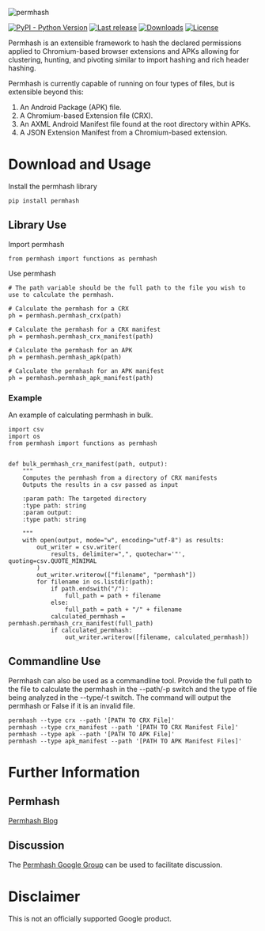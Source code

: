 ![permhash](https://github.com/google/permhash/blob/6e6aac9ff97582f9cec01a99610d9a6d65c44764/docs/images/logo.jpg)

[![PyPI - Python Version](https://img.shields.io/pypi/pyversions/permhash)](https://pypi.org/project/permhash)
[![Last release](https://img.shields.io/github/v/release/google/permhash)](https://github.com/google/permhash/releases)
[![Downloads](https://img.shields.io/github/downloads/google/permhash/total)](https://github.com/google/permhash/releases)
[![License](https://img.shields.io/badge/license-Apache--2.0-green.svg)](LICENSE.txt)

Permhash is an extensible framework to hash the declared permissions applied to Chromium-based browser extensions and APKs allowing for clustering, hunting, and pivoting similar to import hashing and rich header hashing.

Permhash is currently capable of running on four types of files, but is extensible beyond this:
1. An Android Package (APK) file.
2. A Chromium-based Extension file (CRX).
3. An AXML Android Manifest file found at the root directory within APKs.
4. A JSON Extension Manifest from a Chromium-based extension.


# Download and Usage

Install the permhash library
```
pip install permhash
```

## Library Use

Import permhash
```
from permhash import functions as permhash
```

Use permhash
```
# The path variable should be the full path to the file you wish to use to calculate the permhash.

# Calculate the permhash for a CRX
ph = permhash.permhash_crx(path)

# Calculate the permhash for a CRX manifest
ph = permhash.permhash_crx_manifest(path)

# Calculate the permhash for an APK
ph = permhash.permhash_apk(path)

# Calculate the permhash for an APK manifest
ph = permhash.permhash_apk_manifest(path)
```

### Example

An example of calculating permhash in bulk.

```
import csv
import os
from permhash import functions as permhash


def bulk_permhash_crx_manifest(path, output):
    """
    Computes the permhash from a directory of CRX manifests
    Outputs the results in a csv passed as input

    :param path: The targeted directory
    :type path: string
    :param output:
    :type path: string

    """
    with open(output, mode="w", encoding="utf-8") as results:
        out_writer = csv.writer(
            results, delimiter=",", quotechar='"', quoting=csv.QUOTE_MINIMAL
        )
        out_writer.writerow(["filename", "permhash"])
        for filename in os.listdir(path):
            if path.endswith("/"):
                full_path = path + filename
            else:
                full_path = path + "/" + filename
            calculated_permhash = permhash.permhash_crx_manifest(full_path)
            if calculated_permhash:
                out_writer.writerow([filename, calculated_permhash])

```
## Commandline Use

Permhash can also be used as a commandline tool. Provide the full path to the file to calculate the permhash in the --path/-p switch and the type of file being analyzed in the --type/-t switch. The command will output the permhash or False if it is an invalid file.

```
permhash --type crx --path '[PATH TO CRX File]'
permhash --type crx_manifest --path '[PATH TO CRX Manifest File]'
permhash --type apk --path '[PATH TO APK File]'
permhash --type apk_manifest --path '[PATH TO APK Manifest Files]'
```


# Further Information
## Permhash
[Permhash Blog](https://www.mandiant.com/resources/blog/)

## Discussion
The [Permhash Google Group](https://groups.google.com/g/permhash) can be used to facilitate discussion.

# Disclaimer
This is not an officially supported Google product.

